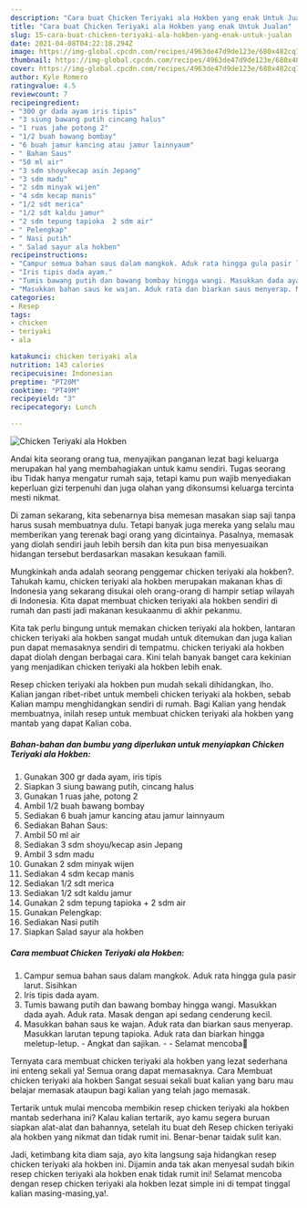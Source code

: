 ```yaml
---
description: "Cara buat Chicken Teriyaki ala Hokben yang enak Untuk Jualan"
title: "Cara buat Chicken Teriyaki ala Hokben yang enak Untuk Jualan"
slug: 15-cara-buat-chicken-teriyaki-ala-hokben-yang-enak-untuk-jualan
date: 2021-04-08T04:22:18.294Z
image: https://img-global.cpcdn.com/recipes/4963de47d9de123e/680x482cq70/chicken-teriyaki-ala-hokben-foto-resep-utama.jpg
thumbnail: https://img-global.cpcdn.com/recipes/4963de47d9de123e/680x482cq70/chicken-teriyaki-ala-hokben-foto-resep-utama.jpg
cover: https://img-global.cpcdn.com/recipes/4963de47d9de123e/680x482cq70/chicken-teriyaki-ala-hokben-foto-resep-utama.jpg
author: Kyle Romero
ratingvalue: 4.5
reviewcount: 7
recipeingredient:
- "300 gr dada ayam iris tipis"
- "3 siung bawang putih cincang halus"
- "1 ruas jahe potong 2"
- "1/2 buah bawang bombay"
- "6 buah jamur kancing atau jamur lainnyaum"
- " Bahan Saus"
- "50 ml air"
- "3 sdm shoyukecap asin Jepang"
- "3 sdm madu"
- "2 sdm minyak wijen"
- "4 sdm kecap manis"
- "1/2 sdt merica"
- "1/2 sdt kaldu jamur"
- "2 sdm tepung tapioka  2 sdm air"
- " Pelengkap"
- " Nasi putih"
- " Salad sayur ala hokben"
recipeinstructions:
- "Campur semua bahan saus dalam mangkok. Aduk rata hingga gula pasir larut. Sisihkan"
- "Iris tipis dada ayam."
- "Tumis bawang putih dan bawang bombay hingga wangi. Masukkan dada ayah. Aduk rata. Masak dengan api sedang cenderung kecil."
- "Masukkan bahan saus ke wajan. Aduk rata dan biarkan saus menyerap. Masukkan larutan tepung tapioka. Aduk rata dan biarkan hingga meletup-letup. Angkat dan sajikan.  Selamat mencoba💐"
categories:
- Resep
tags:
- chicken
- teriyaki
- ala

katakunci: chicken teriyaki ala 
nutrition: 143 calories
recipecuisine: Indonesian
preptime: "PT20M"
cooktime: "PT49M"
recipeyield: "3"
recipecategory: Lunch

---
```



![Chicken Teriyaki ala Hokben](https://img-global.cpcdn.com/recipes/4963de47d9de123e/680x482cq70/chicken-teriyaki-ala-hokben-foto-resep-utama.jpg)

Andai kita seorang orang tua, menyajikan panganan lezat bagi keluarga merupakan hal yang membahagiakan untuk kamu sendiri. Tugas seorang ibu Tidak hanya mengatur rumah saja, tetapi kamu pun wajib menyediakan keperluan gizi terpenuhi dan juga olahan yang dikonsumsi keluarga tercinta mesti nikmat.

Di zaman  sekarang, kita sebenarnya bisa memesan masakan siap saji tanpa harus susah membuatnya dulu. Tetapi banyak juga mereka yang selalu mau memberikan yang terenak bagi orang yang dicintainya. Pasalnya, memasak yang diolah sendiri jauh lebih bersih dan kita pun bisa menyesuaikan hidangan tersebut berdasarkan masakan kesukaan famili. 



Mungkinkah anda adalah seorang penggemar chicken teriyaki ala hokben?. Tahukah kamu, chicken teriyaki ala hokben merupakan makanan khas di Indonesia yang sekarang disukai oleh orang-orang di hampir setiap wilayah di Indonesia. Kita dapat membuat chicken teriyaki ala hokben sendiri di rumah dan pasti jadi makanan kesukaanmu di akhir pekanmu.

Kita tak perlu bingung untuk memakan chicken teriyaki ala hokben, lantaran chicken teriyaki ala hokben sangat mudah untuk ditemukan dan juga kalian pun dapat memasaknya sendiri di tempatmu. chicken teriyaki ala hokben dapat diolah dengan berbagai cara. Kini telah banyak banget cara kekinian yang menjadikan chicken teriyaki ala hokben lebih enak.

Resep chicken teriyaki ala hokben pun mudah sekali dihidangkan, lho. Kalian jangan ribet-ribet untuk membeli chicken teriyaki ala hokben, sebab Kalian mampu menghidangkan sendiri di rumah. Bagi Kalian yang hendak membuatnya, inilah resep untuk membuat chicken teriyaki ala hokben yang mantab yang dapat Kalian coba.

<!--inarticleads1-->

##### Bahan-bahan dan bumbu yang diperlukan untuk menyiapkan Chicken Teriyaki ala Hokben:

1. Gunakan 300 gr dada ayam, iris tipis
1. Siapkan 3 siung bawang putih, cincang halus
1. Gunakan 1 ruas jahe, potong 2
1. Ambil 1/2 buah bawang bombay
1. Sediakan 6 buah jamur kancing atau jamur lainnyaum
1. Sediakan  Bahan Saus:
1. Ambil 50 ml air
1. Sediakan 3 sdm shoyu/kecap asin Jepang
1. Ambil 3 sdm madu
1. Gunakan 2 sdm minyak wijen
1. Sediakan 4 sdm kecap manis
1. Sediakan 1/2 sdt merica
1. Sediakan 1/2 sdt kaldu jamur
1. Gunakan 2 sdm tepung tapioka + 2 sdm air
1. Gunakan  Pelengkap:
1. Sediakan  Nasi putih
1. Siapkan  Salad sayur ala hokben




<!--inarticleads2-->

##### Cara membuat Chicken Teriyaki ala Hokben:

1. Campur semua bahan saus dalam mangkok. Aduk rata hingga gula pasir larut. Sisihkan
1. Iris tipis dada ayam.
1. Tumis bawang putih dan bawang bombay hingga wangi. Masukkan dada ayah. Aduk rata. Masak dengan api sedang cenderung kecil.
1. Masukkan bahan saus ke wajan. Aduk rata dan biarkan saus menyerap. Masukkan larutan tepung tapioka. Aduk rata dan biarkan hingga meletup-letup. - Angkat dan sajikan. -  - Selamat mencoba💐




Ternyata cara membuat chicken teriyaki ala hokben yang lezat sederhana ini enteng sekali ya! Semua orang dapat memasaknya. Cara Membuat chicken teriyaki ala hokben Sangat sesuai sekali buat kalian yang baru mau belajar memasak ataupun bagi kalian yang telah jago memasak.

Tertarik untuk mulai mencoba membikin resep chicken teriyaki ala hokben mantab sederhana ini? Kalau kalian tertarik, ayo kamu segera buruan siapkan alat-alat dan bahannya, setelah itu buat deh Resep chicken teriyaki ala hokben yang nikmat dan tidak rumit ini. Benar-benar taidak sulit kan. 

Jadi, ketimbang kita diam saja, ayo kita langsung saja hidangkan resep chicken teriyaki ala hokben ini. Dijamin anda tak akan menyesal sudah bikin resep chicken teriyaki ala hokben enak tidak rumit ini! Selamat mencoba dengan resep chicken teriyaki ala hokben lezat simple ini di tempat tinggal kalian masing-masing,ya!.

